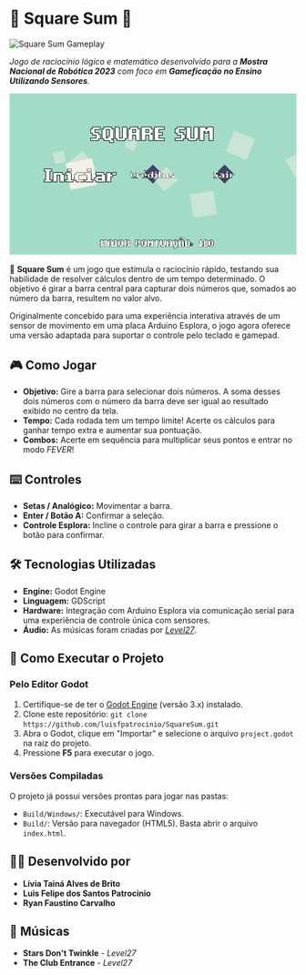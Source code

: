 # 🔷 Square Sum 🔷

![Square Sum Gameplay](https://raw.githubusercontent.com/luisfpatrocinio/SquareSum/main/assets/gameplay.gif)

_Jogo de raciocínio lógico e matemático desenvolvido para a **Mostra Nacional de Robótica 2023** com foco em **Gameficação no Ensino Utilizando Sensores**._

![Screenshot 01](screenshots/ss01.png)

🔶 **Square Sum** é um jogo que estimula o raciocínio rápido, testando sua habilidade de resolver cálculos dentro de um tempo determinado. O objetivo é girar a barra central para capturar dois números que, somados ao número da barra, resultem no valor alvo.

Originalmente concebido para uma experiência interativa através de um sensor de movimento em uma placa Arduino Esplora, o jogo agora oferece uma versão adaptada para suportar o controle pelo teclado e gamepad.

## 🎮 Como Jogar

- **Objetivo:** Gire a barra para selecionar dois números. A soma desses dois números com o número da barra deve ser igual ao resultado exibido no centro da tela.
- **Tempo:** Cada rodada tem um tempo limite! Acerte os cálculos para ganhar tempo extra e aumentar sua pontuação.
- **Combos:** Acerte em sequência para multiplicar seus pontos e entrar no modo _FEVER_!

## ⌨️ Controles

- **Setas / Analógico:** Movimentar a barra.
- **Enter / Botão A:** Confirmar a seleção.
- **Controle Esplora:** Incline o controle para girar a barra e pressione o botão para confirmar.

## 🛠️ Tecnologias Utilizadas

- **Engine:** Godot Engine
- **Linguagem:** GDScript
- **Hardware:** Integração com Arduino Esplora via comunicação serial para uma experiência de controle única com sensores.
- **Áudio:** As músicas foram criadas por [_Level27_](https://opengameart.org/content/level-27-press-any-key-to-continue-free-to-use-audio-tracks).

## 🚀 Como Executar o Projeto

### Pelo Editor Godot

1.  Certifique-se de ter o [Godot Engine](https://godotengine.org/) (versão 3.x) instalado.
2.  Clone este repositório: `git clone https://github.com/luisfpatrocinio/SquareSum.git`
3.  Abra o Godot, clique em "Importar" e selecione o arquivo `project.godot` na raiz do projeto.
4.  Pressione **F5** para executar o jogo.

### Versões Compiladas

O projeto já possui versões prontas para jogar nas pastas:

- `Build/Windows/`: Executável para Windows.
- `Build/`: Versão para navegador (HTML5). Basta abrir o arquivo `index.html`.

## 🧑‍💻 Desenvolvido por

- **Lívia Tainá Alves de Brito**
- **Luis Felipe dos Santos Patrocinio**
- **Ryan Faustino Carvalho**

## 🎵 Músicas

- **Stars Don't Twinkle** - _Level27_
- **The Club Entrance** - _Level27_
